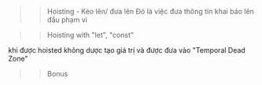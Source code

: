 >> Hoisting - Kéo lên/ đưa lên
Đó là việc đưa thông tin khai báo lên đầu phạm vi

>> Hoisting with "let", "const"

khi được hoisted không dược tạo giá trị và được đưa vào "Temporal Dead Zone"

>> Bonus


